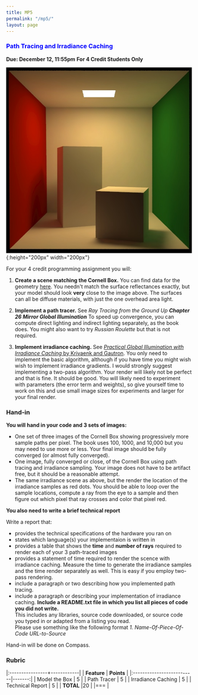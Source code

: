 ```yaml
---
title: MP5
permalink: "/mp5/"
layout: page
---
```


### <span style="color:blue"> Path Tracing and Irradiance Caching  </span>
**Due: December 12, 11:55pm**
**For 4 Credit Students Only**

![Cornell Box](/assets/img/box.jpg){:height="200px" width="200px"}

For your 4 credit programming assignment you will:

1. **Create a scene matching the Cornell Box.** You can find data for the geometry [here](http://www.graphics.cornell.edu/online/box/data.html). You needn't match the surface reflectances exactly, but your model should look **very** close to the image above. The surfaces can all be diffuse materials, with just the one overhead area light.  

2. **Implement a path tracer.** See _Ray Tracing from the Ground Up **Chapter 26 Mirror Global Illumination**_ To speed up convergence, you can compute direct lighting and indirect lighting separately, as the book does. You might also want to try _Russian Roulette_ but that is not required. 
 
3. **Implement irradiance caching.** See [_Practical Global Illumination with Irradiance Caching_ by Krivaenk and Gautron](http://courses.engr.illinois.edu/cs498vr3/fa2018/secure/irradiance.pdf). You only need to implement the basic algorithm, although if you have time you might wish wish to implement irradiance gradients. I would strongly suggest implementing a two-pass algorithm. Your render will likely not be perfect and that is fine. It should be good. You will likely need to experiment with parameters (the error term and weights), so give yourself time to work on this and use small image sizes for experiments and larger for your final render.
         
### Hand-in

**You will hand in your code and 3 sets of images:**

+ One set of three images of the Cornell Box showing progressively more sample paths per pixel. The book uses 100, 1000, and 10,000 but you may need to use more or less.
Your final image should be fully converged (or almost fully converged).
+ One image, fully converged or close, of the Cornell Box using path tracing and irradiance sampling. Your image does not have to be artifact free, but it should be a reasonable attempt. 
+ The same irradiance scene as above, but the render the location of the irradiance samples as red dots. You should be able to loop over the sample locations, compute a ray from the eye to a sample and then figure out which pixel that ray crosses and color that pixel red.

**You also need to write a brief technical report**

Write a report that:
+ provides the technical specifications of the hardware you ran on
+ states which language(s) your implementaion is written in
+ provides a table that shows the **time** and **number of rays** required to render each of your 3 path-traced images
+ provides a statement of time required to render the scence with irradiance caching. Measure the time to generate the irradiance samples and the time render separately as well. This is easy if you employ two-pass rendering.
+ include a paragraph or two describing how you implemented path tracing.
+ include a paragraph or describing your implementation of irradiance caching.
**Include a README.txt file in which you list all pieces of code you did not write.**  
This includes any libraries, source code downloaded, or source code you typed in or adapted from a listing you read.  
Please use something like the following format _1. Name-Of-Piece-Of-Code URL-to-Source_ 

Hand-in will be done on Compass.


### Rubric

|:----------------+------------|
| **Feature**           | **Points** |
|:--------------------------|-------:|
| Model the Box      | 5      |
| Path Tracer  | 5      |
| Irradiance Caching | 5      |
| Technical Report    | 5      |
| **TOTAL**	                 |20        |
|===
| 
